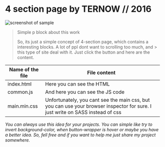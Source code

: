 # 4 section page by TERNOW // 2016


![screenshot of sample](/img/giphy!.gif)


> Simple p block about this work
> 
> So, its just a simple concept of 4-section page, which contains a interesting blocks. A lot of ppl dont want to scrolling too much, and > this type of site deal with it. Just click the button and here are the content.


Name of the file| File content
----------------|----------------------
index.html      | Here you can see the HTML
common.js       | And here you can see the JS code
main.min.css    | Unfortunately, you cant see the main css, but you can use your browser inspector for sure. I just write on SASS instead of css




_You can always use this idea for your projects. You can simple like try to invert background-color, when button-wrapper is hover or maybe you have a better idea. So, fell free and if you want to help me just share my project somewhere._
